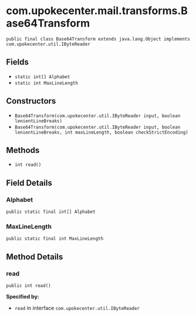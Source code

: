 # com.upokecenter.mail.transforms.Base64Transform

    public final class Base64Transform extends java.lang.Object implements com.upokecenter.util.IByteReader

## Fields

* `static int[] Alphabet`<br>
* `static int MaxLineLength`<br>

## Constructors

* `Base64Transform​(com.upokecenter.util.IByteReader input,
               boolean lenientLineBreaks)`<br>
* `Base64Transform​(com.upokecenter.util.IByteReader input,
               boolean lenientLineBreaks,
               int maxLineLength,
               boolean checkStrictEncoding)`<br>

## Methods

* `int read()`<br>

## Field Details

### Alphabet
    public static final int[] Alphabet
### MaxLineLength
    public static final int MaxLineLength
## Method Details

### read
    public int read()

**Specified by:**

* <code>read</code>&nbsp;in interface&nbsp;<code>com.upokecenter.util.IByteReader</code>
